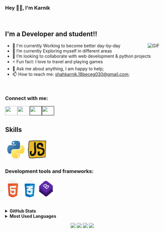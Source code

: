 ### Hey 👋🏽, I'm Karnik

<br />

## I'm a Developer and student!!

  <img align="right" alt="GIF" src="https://media.giphy.com/media/836HiJc7pgzy8iNXCn/giphy.gif" />

- 🔭 I'm currently Working to become better day-by-day
- 🌱 I’m currently Exploring myself in different areas
- 👯 I’m looking to collaborate with web development & python projects
- ⚡ Fun fact: I love to travel and playing games
- 💬 Ask me about anything, I am happy to help;
- 📫 How to reach me: shahkarnik.18beceg030@gmail.com;

<br />


<h3 align="left">Connect with me:</h3>
<p align="center">
<a href="https://www.linkedin.com/in/karnik-shah12" target="blank"><img align="left" src="https://cdn.jsdelivr.net/npm/simple-icons@3.0.1/icons/linkedin.svg" height="30" width="40" /></a>
<a href="https://www.instagram.com/karnik.shah/" target="blank"><img align="left" src="https://cdn.jsdelivr.net/npm/simple-icons@3.0.1/icons/instagram.svg" height="30" width="40" /></a>
<a href="" target="blank"><img align="left" src="https://cdn.jsdelivr.net/npm/simple-icons@3.0.1/icons/discord.svg" height="30" width="40" /></a>
<a href="" target="blank"><img align="left" src="https://cdn.jsdelivr.net/npm/simple-icons@3.0.1/icons/telegram.svg" height="30" width="40" /></a>
</p>
<br/>
<br/>
<h2>Skills</h2>
<p> 
<img src="https://raw.githubusercontent.com/devicons/devicon/master/icons/python/python-original.svg" alt="python" height="70"/><img src="https://github.com/annshiv/annshiv/blob/main/Materials/js.gif" height="70">
</p>

<h3>Development tools and frameworks:</h3>
<p>
<img src="https://github.com/annshiv/annshiv/blob/main/Materials/html.gif" alt="html5" width="50" height="60"/> 
<img src="https://github.com/annshiv/annshiv/blob/main/Materials/css.gif" alt="css3" width="50" height="60"/>
<img src="https://github.com/annshiv/annshiv/blob/main/Materials/bootstrap.gif" alt="bootstrap" width="50" height="60"/> 

</p>
<br/>
<details>
<summary><b>GitHub Stats</b></summary>
<img alt="" src="https://github-readme-stats.vercel.app/api?username=KarnikShah&count_private=true&show_icons=truehow_icons=true" /> 
</details>
 
<details>
<summary><b>Most Used Languages</b></summary>
<img  src="https://github-readme-stats.vercel.app/api/top-langs/?username=KarnikShah&count_private=true&show_icons=truehow_icons=true&width=100%" />
</details>

<p align="center">
<img src="https://komarev.com/ghpvc/?username=KarnikShah" />
<img src="https://badges.pufler.dev/years/Karnik?&logo=github&logoColor=yellow" />
<img src="https://badges.pufler.dev/repos/KarnikShah?&logo=github&logoColor=yellow" />
<img src="https://badges.pufler.dev/commits/monthly/KarnikShah?&logo=github&logoColor=yellow" />
</p>
